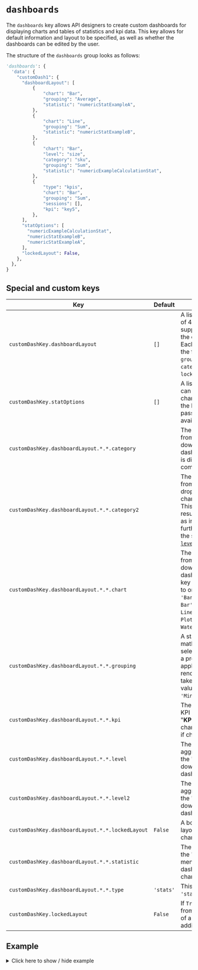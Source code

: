 # `dashboards`
The `dashboards` key allows API designers to create custom dashboards for displaying charts and tables of statistics and kpi data. This key allows for default information and layout to be specified, as well as whether the dashboards can be edited by the user.

The structure of the `dashboards` group looks as follows:
```py
'dashboards': {
  'data': {
    "customDash1": {
      "dashboardLayout": [
          {
              "chart": "Bar",
              "grouping": "Average",
              "statistic": "numericStatExampleA",
          },
          {
              "chart": "Line",
              "grouping": "Sum",
              "statistic": "numericStatExampleB",
          },
          {
              "chart": "Bar",
              "level": "size",
              "category": "sku",
              "grouping": "Sum",
              "statistic": "numericExampleCalculationStat",
          },
          {
              "type": "kpis",
              "chart": "Bar",
              "grouping": "Sum",
              "sessions": [],
              "kpi": "key5",
          },
      ],
      "statOptions": [
        "numericExampleCalculationStat",
        "numericStatExampleB",
        "numericStatExampleA",
      ],
      "lockedLayout": False,
    },
  },
}
```
## Special and custom keys
Key | Default | Description
--- | ------- | -----------
`customDashKey.dashboardLayout` | `[]` | A list of chart items (max of 4 items currently supported) that belong to the current dashboard. Each chart item contains the following keys: `chart`, `grouping`, `statistic`, `category`, `level`, `type`, and `lockedLayout`.
`customDashKey.statOptions` | `[]` | A list of stat type keys that can be displayed in the charts on the dashboard. If the list is empty or no list is passed all stats are availible.
`customDashKey.dashboardLayout.*.*.category` | | The category selected from the "**Group By**" drop-down menu of a chart in a dashboard view. This key is different from the common key [`category`](../common_keys/common_keys.md#category).
`customDashKey.dashboardLayout.*.*.category2` | | The category selected from the "**Sub Group**" drop-down menu of a chart in a dashboard view. This uses the data resulting from "**Group By**" as input and allows you to further divide it based on the selected `category2` and [`level2`](#level2).
`customDashKey.dashboardLayout.*.*.chart` | | The chart type selected from the top-left drop-down menu of a chart in a dashboard view. The `chart` key sets the type of chart to one of these values: `'Bar'`,`'Stacked Bar'`,`'Line'`,`'Cumulative Line'`,`'Table'`,`'Box Plot'`,`'Waterfall'`,`'Stacked Waterfall'`,`'Sunburst'`
`customDashKey.dashboardLayout.*.*.grouping` | | A statistical or mathematical function selected by the user from a predefined set, to be applied over the data and rendered in a chart. It takes one of the following values: `'Sum'`, `'Average'`, `'Minimum'` or `'Maximum'`.
`customDashKey.dashboardLayout.*.*.kpi` | | The KPI key or the list of KPI keys selected from the "**KPIs**" drop-down of a chart in a dashboard view if chart `type='kpis'`.
`customDashKey.dashboardLayout.*.*.level` | | The second-level aggregation selected from the "**Group By**" drop-down menu of a chart in a dashboard view.
<a name="level2">`customDashKey.dashboardLayout.*.*.level2`</a> | | The second-level aggregation selected from the "**Sub Group**" drop-down menu of a chart in a dashboard view.
`customDashKey.dashboardLayout.*.*.lockedLayout` | `False` | A boolean to indicate if the layout on this chart can be changed by users.
`customDashKey.dashboardLayout.*.*.statistic` | | The statistic selected from the "**Statistic**" drop-down menu of a chart in a dashboard view if the chart `type='stats'`
`customDashKey.dashboardLayout.*.*.type` | `'stats'` | This has two options: `'stats'` or `'kpis'`
`customDashKey.lockedLayout` | `False` | If `True`, prevents users from modifying the layout of a dashboard view by adding or removing charts.

## Example

<details>
  <summary>Click here to show / hide example</summary>
  
```py
"dashboards": {
    "data": {
        "dash1": {
            "dashboardLayout": [
                {
                    "chart": "Bar",
                    "grouping": "Average",
                    "statistic": "numericStatExampleA",
                },
                {
                    "type": "kpis",
                    "chart": "Line",
                    "grouping": "Sum",
                    "sessions": [],
                    "kpi": ["key1", "key2"],
                },
                {
                    "chart": "Bar",
                    "level": "size",
                    "category": "sku",
                    "grouping": "Sum",
                    "statistic": "numericExampleCalculationStat",
                },
                {
                    "chart": "Stacked Waterfall",
                    "grouping": "Sum",
                    "statistic": "numericStatExampleA",
                    "category": "location",
                    "level": "state",
                    "category2": "sku",
                    "level2": "sku",
                },
            ],
            "lockedLayout": False,
        },
    }
},
```py
</details>

[`'Bar'`]: <https://uber.github.io/react-vis/website/dist/storybook/index.html?knob-X%20Axis=true&knob-Y%20Axis=true&knob-vertical%20gridlines=true&knob-horizontal%20gridlines=true&knob-BarSeries.1.cluster=stack%201&knob-BarSeries.2.cluster=stack%201&knob-BarSeries.3.cluster=stack%201&selectedKind=Series%2FVerticalBarSeries%2FBase&selectedStory=multiple%20VerticalBarSeries%20-%20clustered&full=0&addons=1&stories=1&panelRight=0&addonPanel=storybooks%2Fstorybook-addon-knobs>
[`'Line'`]: https://uber.github.io/react-vis/website/dist/storybook/index.html?knob-X%20Axis=true&knob-BarSeries.1.cluster=stack%201&knob-BarSeries.2.cluster=stack%201&knob-BarSeries.3.cluster=stack%201&knob-vertical%20gridlines=true&knob-stroke=%2312939a&knob-horizontal%20gridlines=true&knob-opacity=1&knob-curve=curveBasis&knob-fill=%2312939a&knob-style=%7B%22stroke%22%3A%22%232c51be%22%2C%22strokeWidth%22%3A%223px%22%7D&knob-colorScale=category&knob-Y%20Axis=true&selectedKind=Series%2FLineSeries%2FBase&selectedStory=With%20negative%20numbers&full=0&addons=1&stories=1&panelRight=0&addonPanel=storybooks%2Fstorybook-addon-knobs
[`'Box Plot'`]: https://plotly.com/javascript/box-plots/